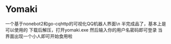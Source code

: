 # Yomaki
一个基于nonebot2和go-cqhttp的可视化QQ机器人界面\n
半完成品了，基本上是可以使用的
下载后解压，打开yomaki.exe
然后输入你的用户名密码即可登录
当界面出现一个小人即可开始食用啦
